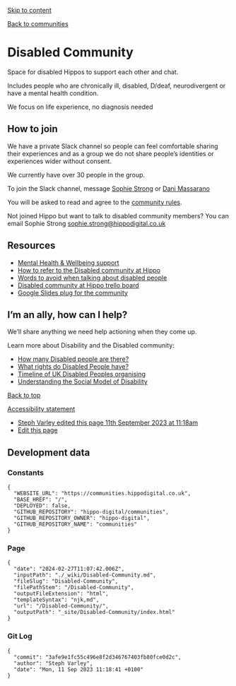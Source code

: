 [Skip to content](#content)

[](/)

[Back to communities](/)

# Disabled Community

Space for disabled Hippos to support each other and chat.

Includes people who are chronically ill, disabled, D/deaf, neurodivergent or have a mental health condition.

We focus on life experience, no diagnosis needed

## How to join

We have a private Slack channel so people can feel comfortable sharing their experiences and as a group we do not share people’s identities or experiences wider without consent.

We currently have over 30 people in the group.

To join the Slack channel, message [Sophie Strong](https://hippo-digital.slack.com/team/U0397PJHKE0) or [Dani Massarano](https://hippo-digital.slack.com/team/U05D5CPSGSZ)

You will be asked to read and agree to the [community rules](/Disabled-Community-Rules/).

Not joined Hippo but want to talk to disabled community members? You can email Sophie Strong <sophie.strong@hippodigital.co.uk>

## Resources

* [Mental Health & Wellbeing support\
  ](https://hippodigital.bamboohr.com/files/index.php?id=1066)
* [How to refer to the Disabled community at Hippo](/How-to-refer-to-the-Disabled-community-at-Hippo/)
* [Words to avoid when talking about disabled people](/Words-to-avoid-when-talking-about-disabled-people/)
* [Disabled community at Hippo trello board](https://trello.com/invite/b/LwzRvqtF/9fdcb9565845410bede83476d0047f8b/disabled-commmunity-at-hippo)
* [Google Slides plug for the community](https://docs.google.com/presentation/d/1LEYqIhcO-W7QiT68O4B5j4v2KcUvEDVH6OSiOE4QOqc)

## I’m an ally, how can I help?

We’ll share anything we need help actioning when they come up.

Learn more about Disability and the Disabled community:

* [How many Disabled people are there?](https://www.scope.org.uk/media/disability-facts-figures)
* [What rights do Disabled People have?](https://www.gov.uk/rights-disabled-person)
* [Timeline of UK Disabled Peoples organising](https://www.inclusionlondon.org.uk/campaigns-and-policy/comment-and-media/celebrating-our-history/)
* [Understanding the Social Model of Disability](https://www.scope.org.uk/about-us/social-model-of-disability)

[Back to top](#top)

[Accessibility statement](/Accessibility/)

* [Steph Varley edited this page 11th September 2023 at 11:18am](https://github.com/hippo-digital/communities/wiki/Disabled-Community/_compare/3afe9e1fc55c496e8f2d346767403fb80fce0d2c?diff=unified)
* [Edit this page](https://github.com/hippo-digital/communities/wiki/Disabled-Community/_edit)

## Development data

### Constants

```
{
  "WEBSITE_URL": "https://communities.hippodigital.co.uk",
  "BASE_HREF": "/",
  "DEPLOYED": false,
  "GITHUB_REPOSITORY": "hippo-digital/communities",
  "GITHUB_REPOSITORY_OWNER": "hippo-digital",
  "GITHUB_REPOSITORY_NAME": "communities"
}
```

### Page

```
{
  "date": "2024-02-27T11:07:42.006Z",
  "inputPath": "./_wiki/Disabled-Community.md",
  "fileSlug": "Disabled-Community",
  "filePathStem": "/Disabled-Community",
  "outputFileExtension": "html",
  "templateSyntax": "njk,md",
  "url": "/Disabled-Community/",
  "outputPath": "_site/Disabled-Community/index.html"
}
```

### Git Log

```
{
  "commit": "3afe9e1fc55c496e8f2d346767403fb80fce0d2c",
  "author": "Steph Varley",
  "date": "Mon, 11 Sep 2023 11:18:41 +0100"
}
```
